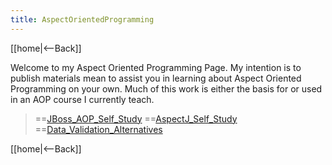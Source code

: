 ```yaml
---
title: AspectOrientedProgramming
---
```

[[home|<--Back]]

Welcome to my Aspect Oriented Programming Page. My intention is to publish materials mean to assist you in learning about Aspect Oriented Programming on your own. Much of this work is either the basis for or used in an AOP course I currently teach.

> ==[JBoss_AOP_Self_Study]({{site.pagesurl}}/JBoss_AOP_Self_Study)
> ==[AspectJ_Self_Study]({{site.pagesurl}}/AspectJ_Self_Study)
> ==[Data_Validation_Alternatives]({{site.pagesurl}}/Data_Validation_Alternatives)

[[home|<--Back]]
